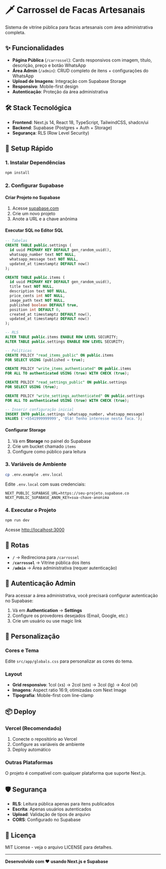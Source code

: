 # 🗡️ Carrossel de Facas Artesanais

Sistema de vitrine pública para facas artesanais com área administrativa completa.

## ✨ Funcionalidades

- **Página Pública** (`/carrossel`): Cards responsivos com imagem, título, descrição, preço e botão WhatsApp
- **Área Admin** (`/admin`): CRUD completo de itens + configurações do WhatsApp
- **Upload de Imagens**: Integração com Supabase Storage
- **Responsivo**: Mobile-first design
- **Autenticação**: Proteção da área administrativa

## 🛠️ Stack Tecnológica

- **Frontend**: Next.js 14, React 18, TypeScript, TailwindCSS, shadcn/ui
- **Backend**: Supabase (Postgres + Auth + Storage)
- **Segurança**: RLS (Row Level Security)

## 🚀 Setup Rápido

### 1. Instalar Dependências
```bash
npm install
```

### 2. Configurar Supabase

#### Criar Projeto no Supabase
1. Acesse [supabase.com](https://supabase.com)
2. Crie um novo projeto
3. Anote a URL e a chave anônima

#### Executar SQL no Editor SQL
```sql
-- Tabelas
CREATE TABLE public.settings (
  id uuid PRIMARY KEY DEFAULT gen_random_uuid(),
  whatsapp_number text NOT NULL,
  whatsapp_message text NOT NULL,
  updated_at timestamptz DEFAULT now()
);

CREATE TABLE public.items (
  id uuid PRIMARY KEY DEFAULT gen_random_uuid(),
  title text NOT NULL,
  description text NOT NULL,
  price_cents int NOT NULL,
  image_path text NOT NULL,
  published boolean DEFAULT true,
  position int DEFAULT 0,
  created_at timestamptz DEFAULT now(),
  updated_at timestamptz DEFAULT now()
);

-- RLS
ALTER TABLE public.items ENABLE ROW LEVEL SECURITY;
ALTER TABLE public.settings ENABLE ROW LEVEL SECURITY;

-- Políticas
CREATE POLICY "read_items_public" ON public.items
FOR SELECT USING (published = true);

CREATE POLICY "write_items_authenticated" ON public.items
FOR ALL TO authenticated USING (true) WITH CHECK (true);

CREATE POLICY "read_settings_public" ON public.settings
FOR SELECT USING (true);

CREATE POLICY "write_settings_authenticated" ON public.settings
FOR ALL TO authenticated USING (true) WITH CHECK (true);

-- Inserir configuração inicial
INSERT INTO public.settings (whatsapp_number, whatsapp_message) 
VALUES ('+5541999999999', 'Olá! Tenho interesse nesta faca.');
```

#### Configurar Storage
1. Vá em **Storage** no painel do Supabase
2. Crie um bucket chamado `items`
3. Configure como público para leitura

### 3. Variáveis de Ambiente
```bash
cp .env.example .env.local
```

Edite `.env.local` com suas credenciais:
```env
NEXT_PUBLIC_SUPABASE_URL=https://seu-projeto.supabase.co
NEXT_PUBLIC_SUPABASE_ANON_KEY=sua-chave-anonima
```

### 4. Executar o Projeto
```bash
npm run dev
```

Acesse [http://localhost:3000](http://localhost:3000)

## 📱 Rotas

- **`/`** → Redireciona para `/carrossel`
- **`/carrossel`** → Vitrine pública dos itens
- **`/admin`** → Área administrativa (requer autenticação)

## 🔐 Autenticação Admin

Para acessar a área administrativa, você precisará configurar autenticação no Supabase:

1. Vá em **Authentication** → **Settings**
2. Configure os provedores desejados (Email, Google, etc.)
3. Crie um usuário ou use magic link

## 🎨 Personalização

### Cores e Tema
Edite `src/app/globals.css` para personalizar as cores do tema.

### Layout
- **Grid responsivo**: 1col (xs) → 2col (sm) → 3col (lg) → 4col (xl)
- **Imagens**: Aspect ratio 16:9, otimizadas com Next Image
- **Tipografia**: Mobile-first com line-clamp

## 📦 Deploy

### Vercel (Recomendado)
1. Conecte o repositório ao Vercel
2. Configure as variáveis de ambiente
3. Deploy automático

### Outras Plataformas
O projeto é compatível com qualquer plataforma que suporte Next.js.

## 🛡️ Segurança

- **RLS**: Leitura pública apenas para itens publicados
- **Escrita**: Apenas usuários autenticados
- **Upload**: Validação de tipos de arquivo
- **CORS**: Configurado no Supabase

## 📄 Licença

MIT License - veja o arquivo LICENSE para detalhes.

---

**Desenvolvido com ❤️ usando Next.js e Supabase**